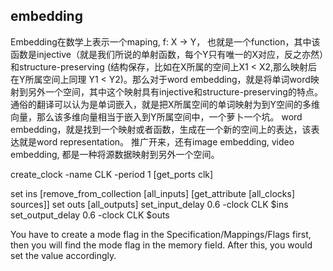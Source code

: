## embedding
Embedding在数学上表示一个maping, f: X -> Y， 也就是一个function，其中该函数是injective（就是我们所说的单射函数，每个Y只有唯一的X对应，反之亦然）和structure-preserving (结构保存，比如在X所属的空间上X1 < X2,那么映射后在Y所属空间上同理 Y1 < Y2)。那么对于word embedding，就是将单词word映射到另外一个空间，其中这个映射具有injective和structure-preserving的特点。
通俗的翻译可以认为是单词嵌入，就是把X所属空间的单词映射为到Y空间的多维向量，那么该多维向量相当于嵌入到Y所属空间中，一个萝卜一个坑。
word embedding，就是找到一个映射或者函数，生成在一个新的空间上的表达，该表达就是word representation。
推广开来，还有image embedding, video embedding, 都是一种将源数据映射到另外一个空间。

create_clock -name CLK -period 1 [get_ports clk]


set ins [remove_from_collection [all_inputs] [get_attribute [all_clocks] sources]]
set outs [all_outputs]
set_input_delay 0.6 -clock CLK $ins
set_output_delay 0.6 -clock CLK $outs


You have to create a mode flag in the Specification/Mappings/Flags first, then you will find the mode flag in the memory field. After this, you would set the value accordingly.


